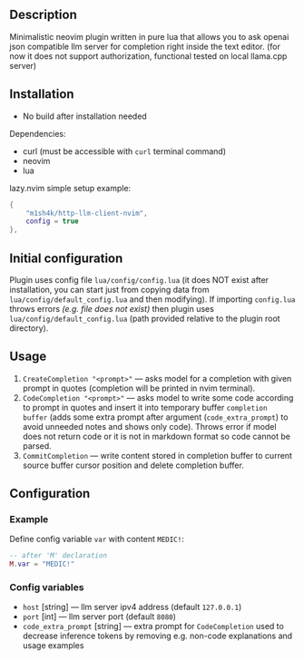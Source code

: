 ## Description

Minimalistic neovim plugin written in pure lua that allows you to ask openai json compatible llm server for completion right inside the text editor. (for now it does not support authorization, functional tested on local llama.cpp server)
## Installation

- No build after installation needed

Dependencies:
- curl (must be accessible with `curl` terminal command)
- neovim
- lua


lazy.nvim simple setup example:

```lua
{
    "m1sh4k/http-llm-client-nvim",
    config = true
},
```

## Initial configuration

Plugin uses config file `lua/config/config.lua` (it does NOT exist after installation, you can start just from copying data from `lua/config/default_config.lua` and then modifying). If importing `config.lua` throws errors *(e.g. file does not exist)* then plugin uses `lua/config/default_config.lua` (path provided relative to the plugin root directory).


## Usage

1. `CreateCompletion "<prompt>"` — asks model for a completion with given prompt in quotes (completion will be printed in nvim terminal).
2. `CodeCompletion "<prompt>"` — asks model to write some code according to prompt in quotes and insert it into temporary buffer `completion buffer`  (adds some extra prompt after argument (`code_extra_prompt`) to avoid unneeded notes and shows only code). Throws error if model does not return code or it is not in markdown format so code cannot be parsed.
3. `CommitCompletion` — write content stored in completion buffer to current source buffer cursor position and delete completion buffer.

## Configuration
### Example

Define config variable `var` with content `MEDIC!`:
```lua
-- after 'M' declaration
M.var = "MEDIC!"
```

### Config variables
- `host` \[string\] — llm server ipv4 address (default `127.0.0.1`)
- `port` \[int\] — llm server port (default `8080`)
- `code_extra_prompt` \[string\] — extra prompt for `CodeCompletion` used to decrease inference tokens by removing e.g. non-code explanations and usage examples

